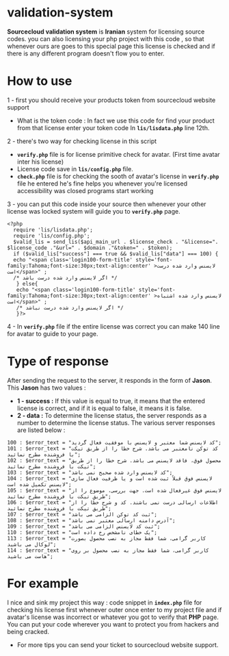 # validation-system

**Sourcecloud validation system** is **Iranian** system for licensing source codes. you can also licensing your php project with this code , so that whenever ours are goes to this special page this license is checked and if there is any different program doesn't flow you to enter.

# How to use

1 - first you should receive your products token from sourcecloud website support
+ What is the token code : In fact we use this code for find your product from that license
enter your token code In **```lis/lisdata.php```** line 12th.

2 - there's two way for checking license in  this  script
+ **```verify.php```** file is for license primitive check for avatar. (First time avatar inter his license)
+ License code save in **```lis/config.php```** file.
+ **```check.php```** file is for checking the sooth of avatar's license in **```verify.php```** file he entered he's fine helps you whenever you're licensed accessibility was closed programs start working

3 - you can put this code inside your source then whenever your other license was locked system will guide you to **```verify.php```** page.

```
<?php    
  require 'lis/lisdata.php';
  require 'lis/config.php';
  $valid_lis = send_lis($api_main_url . $license_check . "&license=". $license_code ."&url=" . $domain ."&token=" . $token);	
  if ($valid_lis["success"] === true && $valid_lis["data"] === 100) {
  echo "<span class='login100-form-title' style='font-family:Tahoma;font-size:30px;text-align:center' >لایسنس وارد شده درست است</span>" ;
  /* اگر لایسنس وارد شده درست باشد */
   } else{
   echo "<span class='login100-form-title' style='font-family:Tahoma;font-size:30px;text-align:center' >لایسنس وارد شده اشتباه است</span>" ;
   /* اگر لایسنس وارد شده درست نباشد */
   }?>
```

4 - In **```verify.php```** file if the entire license was correct you can make 140 line for avatar to guide to your page.

# Type of response
After sending the request to the server, it responds in the form of **Jason**. 
This **Jason** has two values :
+ **1 - success :** If this value is equal to true, it means that the entered license is correct, and if it is equal to false, it means it is false.
+ **2 - data :** To determine the license status, the server responds as a number to determine the license status. The various server responses are listed below : 

```
100 : $error_text = "کد لایسنس شما معتبر و لایسنس با موفقیت فعال گردید"; 
101 : $error_text = "کد توکن نامعتبر می باشد. شرح خطا را از طریق تیکت با فروشنده مطرح نمائید"; 
102 : $error_text = "محصول فوق، فاقد لایسنس می باشد. شرح خطا را از طریق تیکت با فروشنده مطرح نمائید"; 
103 : $error_text = "کد لایسنس وارد شده صحیح نمی باشد"; 
104 : $error_text = "لایسنس فوق قبلاً ثبت شده است و یا ظرفیت فعال سازی لایسنس تکمیل شده است"; 
105 : $error_text = "لایسنس فوق غیرفعال شده است. جهت بررسی، موضوع را از طریق تیکت با فروشنده مطرح نمائید"; 
106 : $error_text = "اطلاعات ارسالی درست نمی باشند. کد و شرح خطا را از طریق تیکت با فروشنده مطرح نمائید"; 
107 : $error_text = "ثبت کد توکن الزامی می باشد"; 
108 : $error_text = "آدرس دامنه ارسالی معتبر نمی باشد"; 
109 : $error_text = "ثبت کد لایسنس الزامی می باشد"; 
110 : $error_text = "یک خطای نامشخص رخ داده است";
113 : $error_text = "کاربر گرامی، شما فقط مجاز به نصب محصول بصورت لوکال می باشید"; 
114 : $error_text = "کاربر گرامی، شما فقط مجاز به نصب محصول بر روی هاست می باشید"; 
```

# For example

I nice and sink my project this way :
code snippet in **```index.php```** file for checking his license first whenever outer once enter to my project file and if avatar's license was incorrect or whatever you got to verify that **PHP** page.
You can put your code wherever you want to protect you from hackers and being cracked.

+ For more tips you can send your ticket to sourcecloud website support.
